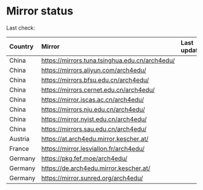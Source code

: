 <script src="./time.js"></script>
# Mirror status
Last check: <script type="text/javascript">localize(1727721005.5993724);</script>

|Country|Mirror|Last update|
|:------|:-----|:----------|
|China|https://mirrors.tuna.tsinghua.edu.cn/arch4edu/|<script type="text/javascript">localize(1727678658);</script>|
|China|https://mirrors.aliyun.com/arch4edu/|<script type="text/javascript">localize(1727678658);</script>|
|China|https://mirrors.bfsu.edu.cn/arch4edu/|<script type="text/javascript">localize(1727678658);</script>|
|China|https://mirrors.cernet.edu.cn/arch4edu/|<script type="text/javascript">localize(1727678658);</script>|
|China|https://mirror.iscas.ac.cn/arch4edu/|<script type="text/javascript">localize(1727678658);</script>|
|China|https://mirrors.nju.edu.cn/arch4edu/|<script type="text/javascript">localize(1727635526);</script>|
|China|https://mirror.nyist.edu.cn/arch4edu/|<script type="text/javascript">localize(1727635526);</script>|
|China|https://mirrors.sau.edu.cn/arch4edu/|<script type="text/javascript">localize(1727678658);</script>|
|Austria|https://at.arch4edu.mirror.kescher.at/|<script type="text/javascript">localize(1727678658);</script>|
|France|https://mirror.lesviallon.fr/arch4edu/|<script type="text/javascript">localize(1727678658);</script>|
|Germany|https://pkg.fef.moe/arch4edu/|<script type="text/javascript">localize(1727678658);</script>|
|Germany|https://de.arch4edu.mirror.kescher.at/|<script type="text/javascript">localize(1727678658);</script>|
|Germany|https://mirror.sunred.org/arch4edu/|<script type="text/javascript">localize(1727678658);</script>|

<script src="./tablefilter/tablefilter.js"></script>
<script src="./table.js"></script>